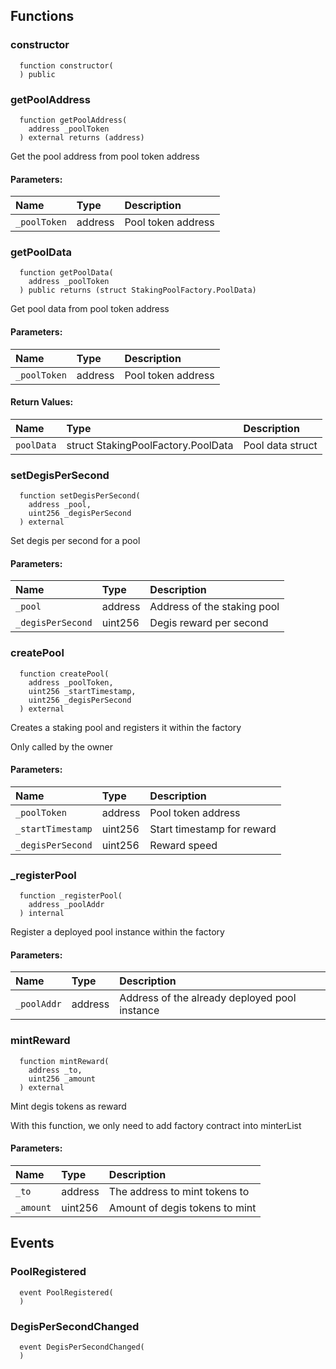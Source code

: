 


## Functions
### constructor
```solidity
  function constructor(
  ) public
```




### getPoolAddress
```solidity
  function getPoolAddress(
    address _poolToken
  ) external returns (address)
```
Get the pool address from pool token address


#### Parameters:
| Name | Type | Description                                                          |
| :--- | :--- | :------------------------------------------------------------------- |
|`_poolToken` | address | Pool token address

### getPoolData
```solidity
  function getPoolData(
    address _poolToken
  ) public returns (struct StakingPoolFactory.PoolData)
```
Get pool data from pool token address


#### Parameters:
| Name | Type | Description                                                          |
| :--- | :--- | :------------------------------------------------------------------- |
|`_poolToken` | address | Pool token address

#### Return Values:
| Name                           | Type          | Description                                                                  |
| :----------------------------- | :------------ | :--------------------------------------------------------------------------- |
|`poolData`| struct StakingPoolFactory.PoolData | Pool data struct
### setDegisPerSecond
```solidity
  function setDegisPerSecond(
    address _pool,
    uint256 _degisPerSecond
  ) external
```
Set degis per second for a pool


#### Parameters:
| Name | Type | Description                                                          |
| :--- | :--- | :------------------------------------------------------------------- |
|`_pool` | address | Address of the staking pool
|`_degisPerSecond` | uint256 | Degis reward per second

### createPool
```solidity
  function createPool(
    address _poolToken,
    uint256 _startTimestamp,
    uint256 _degisPerSecond
  ) external
```
Creates a staking pool and registers it within the factory

Only called by the owner

#### Parameters:
| Name | Type | Description                                                          |
| :--- | :--- | :------------------------------------------------------------------- |
|`_poolToken` | address | Pool token address
|`_startTimestamp` | uint256 | Start timestamp for reward
|`_degisPerSecond` | uint256 | Reward speed

### _registerPool
```solidity
  function _registerPool(
    address _poolAddr
  ) internal
```
Register a deployed pool instance within the factory


#### Parameters:
| Name | Type | Description                                                          |
| :--- | :--- | :------------------------------------------------------------------- |
|`_poolAddr` | address | Address of the already deployed pool instance

### mintReward
```solidity
  function mintReward(
    address _to,
    uint256 _amount
  ) external
```
Mint degis tokens as reward

With this function, we only need to add factory contract into minterList

#### Parameters:
| Name | Type | Description                                                          |
| :--- | :--- | :------------------------------------------------------------------- |
|`_to` | address | The address to mint tokens to
|`_amount` | uint256 | Amount of degis tokens to mint

## Events
### PoolRegistered
```solidity
  event PoolRegistered(
  )
```



### DegisPerSecondChanged
```solidity
  event DegisPerSecondChanged(
  )
```



